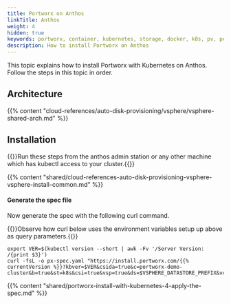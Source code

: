 ```yaml
---
title: Portworx on Anthos
linkTitle: Anthos
weight: 4
hidden: true
keywords: portworx, container, kubernetes, storage, docker, k8s, pv, persistent disk, anthos
description: How to install Portworx on Anthos
---
```


This topic explains how to install Portworx with Kubernetes on Anthos. Follow the steps in this topic in order.

## Architecture

{{% content "cloud-references/auto-disk-provisioning/vsphere/vsphere-shared-arch.md" %}}

## Installation

{{<info>}}Run these steps from the anthos admin station or any other machine which has kubectl access to your cluster.{{</info>}}

{{% content "shared/cloud-references-auto-disk-provisioning-vsphere-vsphere-install-common.md" %}}

#### Generate the spec file

Now generate the spec with the following curl command.

{{<info>}}Observe how curl below uses the environment variables setup up above as query parameters.{{</info>}}

```text
export VER=$(kubectl version --short | awk -Fv '/Server Version: /{print $3}')
curl -fsL -o px-spec.yaml "https://install.portworx.com/{{% currentVersion %}}?kbver=$VER&csida=true&c=portworx-demo-cluster&b=true&st=k8s&csi=true&vsp=true&ds=$VSPHERE_DATASTORE_PREFIX&vc=$VSPHERE_VCENTER&s=%22$VSPHERE_DISK_TEMPLATE%22"
```

{{% content "shared/portworx-install-with-kubernetes-4-apply-the-spec.md" %}}
